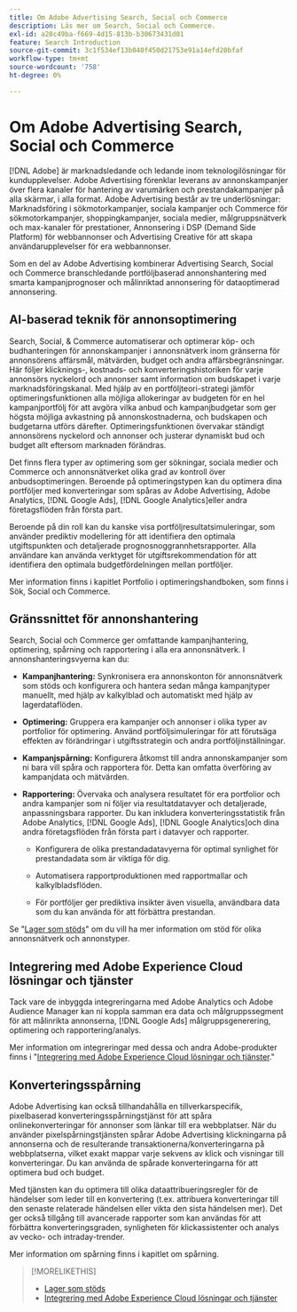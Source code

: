 ```yaml
---
title: Om Adobe Advertising Search, Social och Commerce
description: Läs mer om Search, Social och Commerce.
exl-id: a28c49ba-f669-4d15-813b-b30673431d01
feature: Search Introduction
source-git-commit: 3c1f534ef13b040f450d21753e91a14efd20bfaf
workflow-type: tm+mt
source-wordcount: '758'
ht-degree: 0%

---
```


# Om Adobe Advertising Search, Social och Commerce

[!DNL Adobe] är marknadsledande och ledande inom teknologilösningar för kundupplevelser. Adobe Advertising förenklar leverans av annonskampanjer över flera kanaler för hantering av varumärken och prestandakampanjer på alla skärmar, i alla format. Adobe Advertising består av tre underlösningar: Marknadsföring i sökmotorkampanjer, sociala kampanjer och Commerce för sökmotorkampanjer, shoppingkampanjer, sociala medier, målgruppsnätverk och max-kanaler för prestationer, Annonsering i DSP (Demand Side Platform) för webbannonser och Advertising Creative för att skapa användarupplevelser för era webbannonser.

Som en del av Adobe Advertising kombinerar Advertising Search, Social och Commerce branschledande portföljbaserad annonshantering med smarta kampanjprognoser och målinriktad annonsering för dataoptimerad annonsering.

## AI-baserad teknik för annonsoptimering

Search, Social, &amp; Commerce automatiserar och optimerar köp- och budhanteringen för annonskampanjer i annonsnätverk inom gränserna för annonsörens affärsmål, mätvärden, budget och andra affärsbegränsningar. Här följer klicknings-, kostnads- och konverteringshistoriken för varje annonsörs nyckelord och annonser samt information om budskapet i varje marknadsföringskanal. Med hjälp av en portföljteori-strategi jämför optimeringsfunktionen alla möjliga allokeringar av budgeten för en hel kampanjportfölj för att avgöra vilka anbud och kampanjbudgetar som ger högsta möjliga avkastning på annonskostnaderna, och budskapen och budgetarna utförs därefter. Optimeringsfunktionen övervakar ständigt annonsörens nyckelord och annonser och justerar dynamiskt bud och budget allt eftersom marknaden förändras.

Det finns flera typer av optimering som ger sökningar, sociala medier och Commerce och annonsnätverket olika grad av kontroll över anbudsoptimeringen. Beroende på optimeringstypen kan du optimera dina portföljer med konverteringar som spåras av Adobe Advertising, Adobe Analytics, [!DNL Google Ads], [!DNL Google Analytics]eller andra företagsflöden från första part.

Beroende på din roll kan du kanske visa portföljresultatsimuleringar, som använder prediktiv modellering för att identifiera den optimala utgiftspunkten och detaljerade prognosnoggrannhetsrapporter. Alla användare kan använda verktyget för utgiftsrekommendation för att identifiera den optimala budgetfördelningen mellan portföljer.

Mer information finns i kapitlet Portfolio i optimeringshandboken, som finns i Sök, Social och Commerce.

## Gränssnittet för annonshantering

Search, Social och Commerce ger omfattande kampanjhantering, optimering, spårning och rapportering i alla era annonsnätverk. I annonshanteringsvyerna kan du:

* **Kampanjhantering:**  Synkronisera era annonskonton för annonsnätverk som stöds och konfigurera och hantera sedan många kampanjtyper manuellt, med hjälp av kalkylblad och automatiskt med hjälp av lagerdataflöden.

* **Optimering:** Gruppera era kampanjer och annonser i olika typer av portfolior för optimering. Använd portföljsimuleringar för att förutsäga effekten av förändringar i utgiftsstrategin och andra portföljinställningar.

* **Kampanjspårning:** Konfigurera åtkomst till andra annonskampanjer som ni bara vill spåra och rapportera för. Detta kan omfatta överföring av kampanjdata och mätvärden.

* **Rapportering:** Övervaka och analysera resultatet för era portfolior och andra kampanjer som ni följer via resultatdatavyer och detaljerade, anpassningsbara rapporter. Du kan inkludera konverteringsstatistik från Adobe Analytics, [!DNL Google Ads], [!DNL Google Analytics]och dina andra företagsflöden från första part i datavyer och rapporter.

   * Konfigurera de olika prestandadatavyerna för optimal synlighet för prestandadata som är viktiga för dig.

   * Automatisera rapportproduktionen med rapportmallar och kalkylbladsflöden.

   * För portföljer ger prediktiva insikter även visuella, användbara data som du kan använda för att förbättra prestandan.

Se &quot;[Lager som stöds](/help/search-social-commerce/introduction/supported-inventory.md)&quot; om du vill ha mer information om stöd för olika annonsnätverk och annonstyper.

## Integrering med Adobe Experience Cloud lösningar och tjänster

Tack vare de inbyggda integreringarna med Adobe Analytics och Adobe Audience Manager kan ni koppla samman era data och målgruppssegment för att målinrikta annonserna, [!DNL Google Ads] målgruppsgenerering, optimering och rapportering/analys.

Mer information om integreringar med dessa och andra Adobe-produkter finns i &quot;[Integrering med Adobe Experience Cloud lösningar och tjänster](/help/search-social-commerce/introduction/integrations.md).&quot;

## Konverteringsspårning

Adobe Advertising kan också tillhandahålla en tillverkarspecifik, pixelbaserad konverteringsspårningstjänst för att spåra onlinekonverteringar för annonser som länkar till era webbplatser. När du använder pixelspårningstjänsten spårar Adobe Advertising klickningarna på annonserna och de resulterande transaktionerna/konverteringarna på webbplatserna, vilket exakt mappar varje sekvens av klick och visningar till konverteringar. Du kan använda de spårade konverteringarna för att optimera bud och budget.

Med tjänsten kan du optimera till olika dataattribueringsregler för de händelser som leder till en konvertering (t.ex. attribuera konverteringar till den senaste relaterade händelsen eller vikta den sista händelsen mer). Det ger också tillgång till avancerade rapporter som kan användas för att förbättra konverteringsgraden, synligheten för klickassistenter och analys av vecko- och intraday-trender.

Mer information om spårning finns i kapitlet om spårning.

>[!MORELIKETHIS]
>
>* [Lager som stöds](supported-inventory.md)
>* [Integrering med Adobe Experience Cloud lösningar och tjänster](integrations.md)
